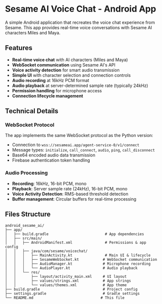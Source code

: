 # Sesame AI Voice Chat - Android App

A simple Android application that recreates the voice chat experience from Sesame. This app provides real-time voice conversations with Sesame AI characters Miles and Maya.

## Features

- **Real-time voice chat** with AI characters (Miles and Maya)
- **WebSocket communication** using Sesame AI's API
- **Voice activity detection** for smart audio transmission
- **Simple UI** with character selection and connection controls
- **Audio recording** at 16kHz PCM format
- **Audio playback** at server-determined sample rate (typically 24kHz)
- **Permission handling** for microphone access
- **Connection lifecycle management**

## Technical Details

### WebSocket Protocol
The app implements the same WebSocket protocol as the Python version:
- Connection to `wss://sesameai.app/agent-service-0/v1/connect`
- Message types: `initialize`, `call_connect`, `audio`, `ping`, `call_disconnect`
- Base64 encoded audio data transmission
- Firebase authentication token handling

### Audio Processing
- **Recording**: 16kHz, 16-bit PCM, mono
- **Playback**: Server sample rate (24kHz), 16-bit PCM, mono
- **Voice Activity Detection**: RMS-based threshold detection
- **Buffer management**: Circular buffers for real-time processing


## Files Structure

```
android_sesame_ai/
├── app/
│   ├── build.gradle                          # App dependencies
│   ├── src/main/
│   │   ├── AndroidManifest.xml               # Permissions & app config
│   │   ├── java/com/sesame/voicechat/
│   │   │   ├── MainActivity.kt               # Main UI & lifecycle
│   │   │   ├── SesameWebSocket.kt           # WebSocket communication
│   │   │   ├── AudioManager.kt              # Microphone recording
│   │   │   └── AudioPlayer.kt               # Audio playback
│   │   └── res/
│   │       ├── layout/activity_main.xml     # UI layout
│   │       ├── values/strings.xml           # App strings
│   │       └── values/themes.xml            # App theme
├── build.gradle                             # Project config
├── settings.gradle                          # Gradle settings
└── README.md                               # This file
```